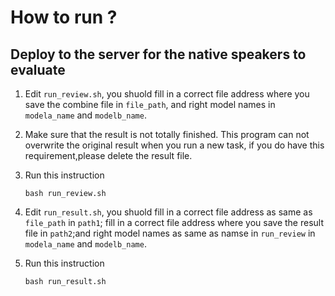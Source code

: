 # How to run ?
## Deploy to the server for the native speakers to evaluate
1. Edit `run_review.sh`, you shuold fill in a correct file address where you save the combine file in `file_path`, and right model names in `modela_name` and `modelb_name`.  

2. Make sure that the result is not totally finished. This program can not overwrite the original result when you run a new task, if you do have this requirement,please delete the result file.  

3. Run this instruction
   ``` dos
   bash run_review.sh
   ```
4. Edit `run_result.sh`, you shuold fill in a correct file address as same as `file_path` in `path1`; fill in a correct file address where you save the result file in `path2`;and right model names as same as namse in `run_review` in `modela_name` and `modelb_name`.
5. Run this instruction
   ``` dos
   bash run_result.sh
   ```
